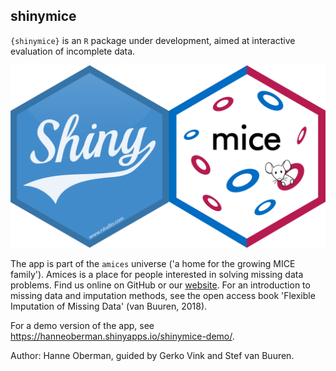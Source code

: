 ## shinymice

`{shinymice}` is an `R` package under development, aimed at interactive evaluation of incomplete data. 

![shinymice hex sticker](inst/app/www/logo.png)

The app is part of the `amices` universe ('a home for the growing MICE family'). Amices is a place for people interested in solving missing data problems. Find us online on GitHub or our [website](amices.org). For an introduction to missing data and imputation methods, see the open access book 'Flexible Imputation of Missing Data' (van Buuren, 2018).

For a demo version of the app, see https://hanneoberman.shinyapps.io/shinymice-demo/.

Author: Hanne Oberman, guided by Gerko Vink and Stef van Buuren.
